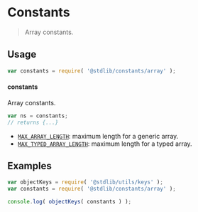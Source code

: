 <!--

@license Apache-2.0

Copyright (c) 2018 The Stdlib Authors.

Licensed under the Apache License, Version 2.0 (the "License");
you may not use this file except in compliance with the License.
You may obtain a copy of the License at

   http://www.apache.org/licenses/LICENSE-2.0

Unless required by applicable law or agreed to in writing, software
distributed under the License is distributed on an "AS IS" BASIS,
WITHOUT WARRANTIES OR CONDITIONS OF ANY KIND, either express or implied.
See the License for the specific language governing permissions and
limitations under the License.

-->

# Constants

> Array constants.

<section class="usage">

## Usage

```javascript
var constants = require( '@stdlib/constants/array' );
```

#### constants

Array constants.

```javascript
var ns = constants;
// returns {...}
```

<!-- <toc pattern="*"> -->

<div class="namespace-toc">

-   <span class="signature">[`MAX_ARRAY_LENGTH`][@stdlib/constants/array/max-array-length]</span><span class="delimiter">: </span><span class="description">maximum length for a generic array.</span>
-   <span class="signature">[`MAX_TYPED_ARRAY_LENGTH`][@stdlib/constants/array/max-typed-array-length]</span><span class="delimiter">: </span><span class="description">maximum length for a typed array.</span>

</div>

<!-- </toc> -->

</section>

<!-- /.usage -->

<section class="examples">

## Examples

<!-- TODO: better examples -->

<!-- eslint no-undef: "error" -->

```javascript
var objectKeys = require( '@stdlib/utils/keys' );
var constants = require( '@stdlib/constants/array' );

console.log( objectKeys( constants ) );
```

</section>

<!-- /.examples -->

<section class="links">

<!-- <toc-links> -->

[@stdlib/constants/array/max-array-length]: https://github.com/stdlib-js/stdlib/tree/develop/lib/node_modules/%40stdlib/constants/array/max-array-length

[@stdlib/constants/array/max-typed-array-length]: https://github.com/stdlib-js/stdlib/tree/develop/lib/node_modules/%40stdlib/constants/array/max-typed-array-length

<!-- </toc-links> -->

</section>

<!-- /.links -->
